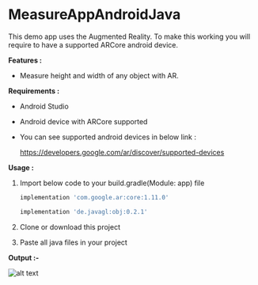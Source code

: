 # MeasureAppAndroidJava
This demo app uses the Augmented Reality. To make this working you will require to have a supported ARCore android device.

<b>Features : </b>
- Measure height and width of any object with AR.

<b>Requirements :</b>
- Android Studio
- Android device with ARCore supported
- You can see supported android devices in below link : 

  https://developers.google.com/ar/discover/supported-devices
  
<b>Usage :</b>

1. Import below code to your build.gradle(Module: app) file

    ```gradle
    implementation 'com.google.ar:core:1.11.0'
    
    implementation 'de.javagl:obj:0.2.1'
    ```
    
2. Clone or download this project
    
3. Paste all java files in your project


<b>Output :-</b>


![alt text]()
